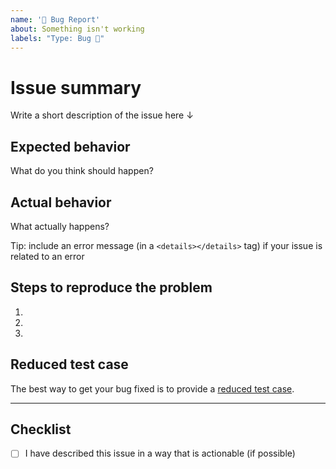 ```yaml
---
name: '🐛 Bug Report'
about: Something isn't working
labels: "Type: Bug 🐛"
---
```


# Issue summary

Write a short description of the issue here ↓


## Expected behavior

What do you think should happen?


## Actual behavior

What actually happens?

Tip: include an error message (in a `<details></details>` tag) if your issue is related to an error


## Steps to reproduce the problem

1.
2.
3.

## Reduced test case

The best way to get your bug fixed is to provide a [reduced test case](https://developer.mozilla.org/en-US/docs/Mozilla/QA/Reducing_testcases).


---

## Checklist

- [ ] I have described this issue in a way that is actionable (if possible)
